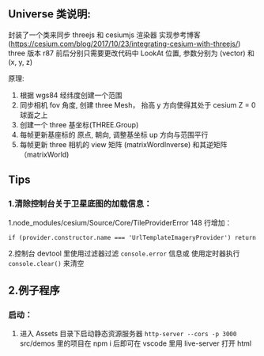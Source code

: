 
## Universe 类说明: 
封装了一个类来同步 threejs 和 cesiumjs 渲染器
实现参考博客 (https://cesium.com/blog/2017/10/23/integrating-cesium-with-threejs/)
three 版本 r87 前后分别只需要更改代码中 LookAt 位置, 参数分别为 (vector) 和 (x, y, z)

原理:
1. 根据 wgs84 经纬度创建一个范围
2. 同步相机 fov 角度, 创建 three Mesh， 抬高 y 方向使得其处于 cesium Z = 0 球面之上
3. 创建一个 three 基坐标(THREE.Group)
4. 每帧更新基座标的 原点, 朝向, 调整基坐标 up 方向与范围平行
5. 每帧更新 three 相机的 view 矩阵 (matrixWordInverse) 和其逆矩阵 （matrixWorld)


## Tips
### 1.清除控制台关于卫星底图的加载信息：</br>
1.node_modules/cesium/Source/Core/TileProviderError 
148 行增加：
```
if (provider.constructor.name === 'UrlTemplateImageryProvider') return
```
2.控制台 devtool 里使用过滤器过滤 ```console.error``` 信息或 使用定时器执行 
```console.clear()``` 来清空

## 2.例子程序
### 启动：
1. 进入 Assets 目录下启动静态资源服务器
  ```http-server --cors -p 3000 ```
src/demos 里的项目在 npm i 后即可在 vscode 里用 live-server 打开 html </br>



